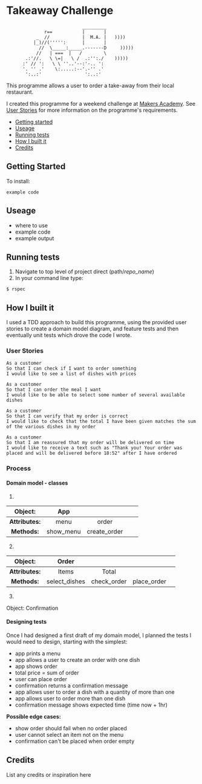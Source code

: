 Takeaway Challenge
==================
```
                            _________
              r==           |       |
           _  //            |  M.A. |   ))))
          |_)//(''''':      |       |
            //  \_____:_____.-------D     )))))
           //   | ===  |   /        \
       .:'//.   \ \=|   \ /  .:'':./    )))))
      :' // ':   \ \ ''..'--:'-.. ':
      '. '' .'    \:.....:--'.-'' .'
       ':..:'                ':..:'

 ```
This programme allows a user to order a take-away from their local restaurant.

I created this programme for a weekend challenge at [Makers Academy](https://github.com/makersacademy). See [User Stories](#user-stories) for more information on the programme's requirements.


* [Getting started](#Getting-Started)
* [Useage](#useage)
* [Running tests](#Running-tests)
* [How I built it](#How-i-built-it)
* [Credits](#credits)


## Getting Started ##

To install:

```shell
example code
```

## Useage ##

- where to use
- example code 
- example output

## Running tests ##

1. Navigate to top level of project direct (path/*repo_name*)
2. In your command line type:

```shell
$ rspec
```

## How I built it ##

I used a TDD approach to build this programme, using the provided user stories to create a domain model diagram, and feature tests and then eventually unit tests which drove the code I wrote.

### User Stories ###

```
As a customer
So that I can check if I want to order something
I would like to see a list of dishes with prices

As a customer
So that I can order the meal I want
I would like to be able to select some number of several available dishes

As a customer
So that I can verify that my order is correct
I would like to check that the total I have been given matches the sum of the various dishes in my order

As a customer
So that I am reassured that my order will be delivered on time
I would like to receive a text such as "Thank you! Your order was placed and will be delivered before 18:52" after I have ordered
```

### Process ###

#### Domain model - classes ####

1.

| Object: |App| | | |
|:------:|:------------:|:-:|:-:|:-:|
|**Attributes:**|menu|order| | |
|**Methods:**|show_menu|create_order|

2.

| Object: |Order| | | |
|:------:|:------------:|:-:|:-:|:-:|
|**Attributes:**|Items|Total| | |
|**Methods:**|select_dishes|check_order|place_order|

3. 

Object: Confirmation

#### Designing tests ####

Once I had designed a first draft of my domain model, I planned the tests I would need to design, starting with the simplest:

* app prints a menu
* app allows a user to create an order with one dish
* app shows order
* total price = sum of order
* user can place order
* confirmation returns a confirmation message
* app allows user to order a dish with a quantity of more than one
* app allows user to order more than one dish
* confirmation message shows expected time (time now + 1hr)

**Possible edge cases:**

* show order should fail when no order placed
* user cannot select an item not on the menu
* confirmation can't be placed when order empty



## Credits ##

List any credits or inspiration here


